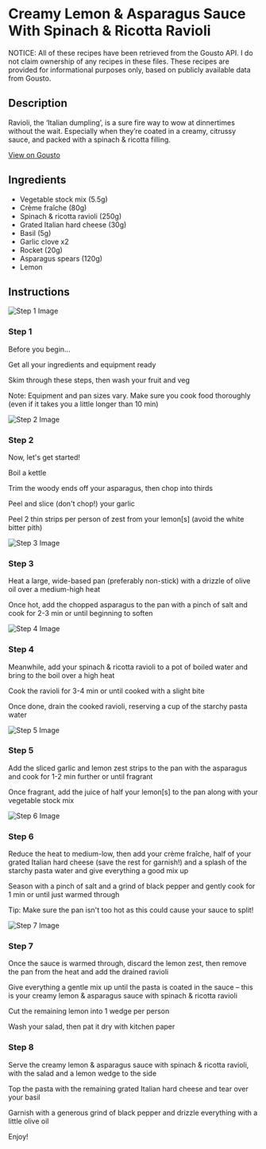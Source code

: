# Creamy Lemon & Asparagus Sauce With Spinach & Ricotta Ravioli 

NOTICE: All of these recipes have been retrieved from the Gousto API. I do not claim ownership of any recipes in these files. These recipes are provided for informational purposes only, based on publicly available data from Gousto.

## Description

Ravioli, the ‘Italian dumpling’, is a sure fire way to wow at dinnertimes without the wait. Especially when they’re coated in a creamy, citrussy sauce, and packed with a spinach & ricotta filling. 


[View on Gousto](https://www.gousto.co.uk/recipes/cookbook/creamy-lemon-asparagus-sauce-with-spinach-ricotta-ravioli)

## Ingredients

- Vegetable stock mix (5.5g)
- Crème fraîche (80g)
- Spinach & ricotta ravioli (250g)
- Grated Italian hard cheese (30g)
- Basil (5g)
- Garlic clove x2
- Rocket (20g)
- Asparagus spears (120g)
- Lemon

## Instructions

![Step 1 Image](https://production-media.gousto.co.uk/cms/recipe-step-image/Admin-10mm-Step-1-1645553530524-x200.jpg)

### Step 1

Before you begin...

Get all your ingredients and equipment ready

Skim through these steps, then wash your fruit and veg

Note: Equipment and pan sizes vary. Make sure you cook food thoroughly (even if it takes you a little longer than 10 min)

![Step 2 Image](https://production-media.gousto.co.uk/cms/recipe-step-image/step-2-1645553540707-x200.jpg)

### Step 2

Now, let's get started!

Boil a kettle

Trim the woody ends off your asparagus, then chop into thirds

Peel and slice (don't chop!) your garlic

Peel 2 thin strips per person of zest from your lemon[s]<span class="text-danger"> </span>(avoid the white bitter pith)

![Step 3 Image](https://production-media.gousto.co.uk/cms/recipe-step-image/step-3-1645553547239-x200.jpg)

### Step 3

Heat a large, wide-based pan (preferably non-stick) with a drizzle of olive oil over a medium-high heat

Once hot, add the chopped asparagus to the pan with a pinch of salt and cook for 2-3 min or until beginning to soften

![Step 4 Image](https://production-media.gousto.co.uk/cms/recipe-step-image/step-4-1645553553834-x200.jpg)

### Step 4

Meanwhile, add your spinach & ricotta ravioli to a pot of boiled water and bring to the boil over a high heat

Cook the ravioli for 3-4 min or until cooked with a slight bite

Once done, drain the cooked ravioli, reserving a cup of the starchy pasta water

![Step 5 Image](https://production-media.gousto.co.uk/cms/recipe-step-image/step-5-1645553562099-x200.jpg)

### Step 5

Add the sliced garlic and lemon zest strips to the pan with the asparagus and cook for 1-2 min further or until fragrant

Once fragrant, add the juice of half your lemon[s] to the pan along with your vegetable stock mix

![Step 6 Image](https://production-media.gousto.co.uk/cms/recipe-step-image/step-6-1645553569788-x200.jpg)

### Step 6

Reduce the heat to medium-low, then add your crème fraîche, half of your grated Italian hard cheese (save the rest for garnish!) and a splash of the starchy pasta water and give everything a good mix up

Season with a pinch of salt and a grind of black pepper and gently cook for 1 min or until just warmed through

Tip: Make sure the pan isn't too hot as this could cause your sauce to split!

![Step 7 Image](https://production-media.gousto.co.uk/cms/recipe-step-image/step-7-1645553576568-x200.jpg)

### Step 7

Once the sauce is warmed through, discard the lemon zest, then remove the pan from the heat and add the drained ravioli

Give everything a gentle mix up until the pasta is coated in the sauce – this is your creamy lemon & asparagus sauce with spinach & ricotta ravioli

Cut the remaining lemon into 1 wedge per person

Wash your salad, then pat it dry with kitchen paper

### Step 8

Serve the creamy lemon & asparagus sauce with spinach & ricotta ravioli, with the salad and a lemon wedge to the side

Top the pasta with the remaining grated Italian hard cheese and tear over your basil

Garnish with a generous grind of black pepper and drizzle everything with a little olive oil

Enjoy!

